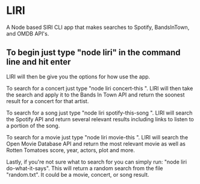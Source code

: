 # LIRI
A Node based SIRI CLI app that makes searches to Spotify, BandsInTown, and OMDB API's.

## To begin just type "node liri" in the command line and hit enter
LIRI will then be give you the options for how use the app.

To search for a concert just type "node liri concert-this <the name of an artist who is touring>".
LIRI will then take the search and apply it to the Bands In Town API and return the soonest result for a concert for that artist.

To search for a song just type "node liri spotify-this-song <song title>".
LIRI will search the Spotify API and return several relevant results including links to listen to a portion of the song.

To search for a movie just type "node liri movie-this <the title of a movie>".
LIRI will search the Open Movie Database API and return the most relevant movie as well as Rotten Tomatoes score, year, actors, plot and more.

Lastly, if you're not sure what to search for you can simply run: "node liri do-what-it-says".
This will return a random search from the file "random.txt". It could be a movie, concert, or song result.
